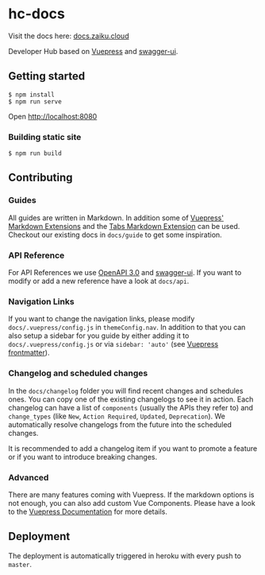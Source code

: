 # hc-docs

Visit the docs here: [docs.zaiku.cloud](https://docs.zaikio.com/)

Developer Hub based on [Vuepress](https://vuepress.vuejs.org/) and [swagger-ui](https://swagger.io/tools/swagger-ui/).

## Getting started

```
$ npm install
$ npm run serve
```

Open [http://localhost:8080](http://localhost:8080)

### Building static site

```
$ npm run build
```

## Contributing

### Guides

All guides are written in Markdown. In addition some of [Vuepress' Markdown Extensions](https://vuepress.vuejs.org/guide/markdown.html) and
the [Tabs Markdown Extension](https://github.com/superbiger/vuepress-plugin-tabs) can be used. Checkout our existing docs in `docs/guide` to get some inspiration.

### API Reference

For API References we use [OpenAPI 3.0](https://github.com/OAI/OpenAPI-Specification) and [swagger-ui](https://swagger.io/tools/swagger-ui/). If you want to
modify or add a new reference have a look at `docs/api`.

### Navigation Links

If you want to change the navigation links, please modify `docs/.vuepress/config.js` in `themeConfig.nav`. In addition to that you can also
setup a sidebar for you guide by either adding it to `docs/.vuepress/config.js` or via `sidebar: 'auto'` (see [Vuepress frontmatter](https://vuepress.vuejs.org/guide/frontmatter.html#predefined-variables)).

### Changelog and scheduled changes

In the `docs/changelog` folder you will find recent changes and schedules ones. You can copy one of the existing changelogs to see it in action.
Each changelog can have a list of `components` (usually the APIs they refer to) and `change_types` (like `New`, `Action Required`, `Updated`, `Deprecation`).
We automatically resolve changelogs from the future into the scheduled changes.

It is recommended to add a changelog item if you want to promote a feature or if you want to introduce breaking changes.

### Advanced

There are many features coming with Vuepress. If the markdown options is not enough, you can also add custom Vue Components.
Please have a look to the [Vuepress Documentation](https://vuepress.vuejs.org/) for more details.


## Deployment

The deployment is automatically triggered in heroku with every push to `master`.
